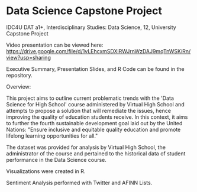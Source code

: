 # Data Science Capstone Project
IDC4U DAT a1+, Interdisciplinary Studies: Data Science, 12, University Capstone Project

Video presentation can be viewed here: https://drive.google.com/file/d/1vLEhcxmSDXiRWJrnWzDAJ9mqTnWSKiRn/view?usp=sharing

Executive Summary, Presentation Slides, and R Code can be found in the repository.



Overview:

This project aims to outline current problematic trends with the 'Data Science for High School' course administered by Virtual High School and attempts to propose a solution that will remediate the issues, hence improving the quality of education students receive. In this context, it aims to further the fourth sustainable development goal laid out by the United Nations: "Ensure inclusive and equitable quality education and promote lifelong learning opportunities for all."

The dataset was provided for analysis by Virtual High School, the administrator of the course and pertained to the historical data of student performance in the Data Science course. 

Visualizations were created in R.

Sentiment Analysis performed with Twitter and AFINN Lists.

